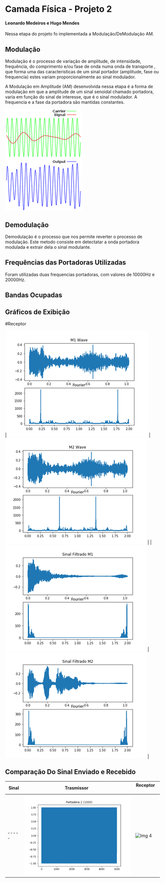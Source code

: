 ﻿# Camada Física - Projeto 2 
#### Leonardo Medeiros e Hugo Mendes

Nessa etapa do projeto fo implementada a Modulação/DeModulação AM.

## Modulação
Modulação é o processo de variação de amplitude, de intensidade, frequência, do comprimento e/ou fase de onda numa onda de transporte , que forma uma das caracteristicas de um sinal portador (amplitude, fase ou frequencia) estes variam proporcionalmente ao sinal modulador.

A Modulação em Amplitude (AM) desenvolvida nessa etapa é a forma de modulação em que a amplitude de um sinal senoidal chamado portadora, varia em função do sinal de interesse, que é o sinal modulador. A frequencia e a fase da portadora sâo mantidas constantes.

![Img Mod](doc/Modulador.png)

## Demodulação
Demodulação é o processo que nos permite reverter o processo de modulação. Este metodo consiste em detectatar a onda portadora modulada e extrair dela o sinal modulante.

## Frequências das Portadoras Utilizadas
Foram utilizadas duas frequencias portadoras, com valores de 10000Hz e 20000Hz.

## Bandas Ocupadas


## Gráficos de Exibição

#Receptor

|![Img 1](doc/receptorImg1.png)    | ![Img 1](doc/receptorImg2.png)   |
|![Img 2](doc/receptorImg3.png)    | ![Img 2](doc/receptorImg4.png)   |


## Comparação Do Sinal Enviado e Recebido
| Sinal |             Trasmissor             |             Receptor             |
| ----- | ---------------------------------- | -------------------------------- |
| ----- |![Img 4](doc/trasmissorImg6.png)    | ![Img 4](doc/receptorImg7.png)   |


